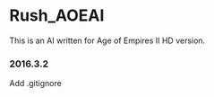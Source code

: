 # Rush_AOEAI
This is an AI written for Age of Empires II HD version.
  
### 2016.3.2
Add .gitignore
